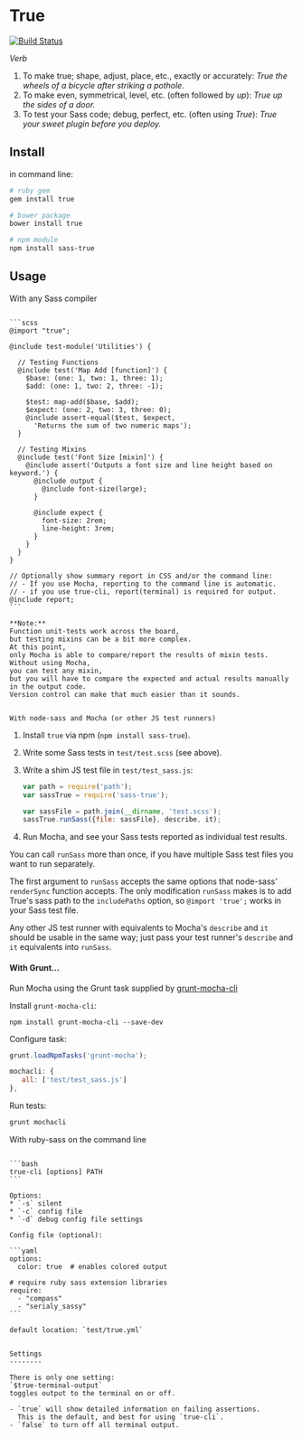 True
====

[![Build Status](https://travis-ci.org/oddbird/true.png?branch=master)](https://travis-ci.org/ericam/true)

*Verb*

1. To make true; shape, adjust, place, etc., exactly or accurately:
  *True the wheels of a bicycle after striking a pothole.*
2. To make even, symmetrical, level, etc. (often followed by *up*):
  *True up the sides of a door.*
3. To test your Sass code; debug, perfect, etc. (often using *True*):
  *True your sweet plugin before you deploy.*


Install
-------

in command line:

```bash
# ruby gem
gem install true

# bower package
bower install true

# npm module
npm install sass-true
```


Usage
-----

With any Sass compiler
~~~~~~~~~~~~~~~~~~~~~~

```scss
@import "true";

@include test-module('Utilities') {

  // Testing Functions
  @include test('Map Add [function]') {
    $base: (one: 1, two: 1, three: 1);
    $add: (one: 1, two: 2, three: -1);

    $test: map-add($base, $add);
    $expect: (one: 2, two: 3, three: 0);
    @include assert-equal($test, $expect,
      'Returns the sum of two numeric maps');
  }

  // Testing Mixins
  @include test('Font Size [mixin]') {
    @include assert('Outputs a font size and line height based on keyword.') {
      @include output {
        @include font-size(large);
      }

      @include expect {
        font-size: 2rem;
        line-height: 3rem;
      }
    }
  }
}

// Optionally show summary report in CSS and/or the command line:
// - If you use Mocha, reporting to the command line is automatic.
// - if you use true-cli, report(terminal) is required for output.
@include report;
```

**Note:**
Function unit-tests work across the board,
but testing mixins can be a bit more complex.
At this point,
only Mocha is able to compare/report the results of mixin tests.
Without using Mocha,
you can test any mixin,
but you will have to compare the expected and actual results manually
in the output code.
Version control can make that much easier than it sounds.


With node-sass and Mocha (or other JS test runners)
~~~~~~~~~~~~~~~~~~~~~~~~~~~~~~~~~~~~~~~~~~~~~~~~~~~

1. Install `true` via npm (`npm install sass-true`).

2. Write some Sass tests in `test/test.scss` (see above).

3. Write a shim JS test file in `test/test_sass.js`:

   ```js
   var path = require('path');
   var sassTrue = require('sass-true');

   var sassFile = path.join(__dirname, 'test.scss');
   sassTrue.runSass({file: sassFile}, describe, it);
   ```

4. Run Mocha, and see your Sass tests reported as individual test results.

You can call `runSass` more than once, if you have multiple Sass test files you
want to run separately.

The first argument to `runSass` accepts the same options that node-sass'
`renderSync` function accepts. The only modification `runSass` makes is to add
True's sass path to the `includePaths` option, so `@import 'true';` works in
your Sass test file.

Any other JS test runner with equivalents to Mocha's `describe` and `it` should
be usable in the same way; just pass your test runner's `describe` and `it`
equivalents into `runSass`.


#### With Grunt...

Run Mocha using the Grunt task supplied by
[grunt-mocha-cli](https://github.com/Rowno/grunt-mocha-cli)

Install `grunt-mocha-cli`:

```
npm install grunt-mocha-cli --save-dev
```

Configure task:

```javascript
grunt.loadNpmTasks('grunt-mocha');

mochacli: {
   all: ['test/test_sass.js']
},
```

Run tests:

```bash
grunt mochacli
```


With ruby-sass on the command line
~~~~~~~~~~~~~~~~~~~~~~~~~~~~~~~~~~

```bash
true-cli [options] PATH
```

Options:
* `-s` silent
* `-c` config file
* `-d` debug config file settings

Config file (optional):

```yaml
options:
  color: true  # enables colored output

# require ruby sass extension libraries
require:
  - "compass"
  - "serialy_sassy"
```

default location: `test/true.yml`


Settings
--------

There is only one setting:
`$true-terminal-output`
toggles output to the terminal on or off.

- `true` will show detailed information on failing assertions.
  This is the default, and best for using `true-cli`.
- `false` to turn off all terminal output.
